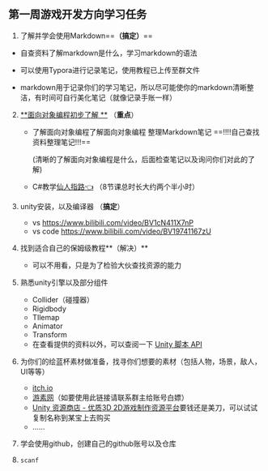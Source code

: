 ## 第一周游戏开发方向学习任务

1.  了解并学会使用Markdown==**（搞定）**==

   + 自查资料了解markdown是什么，学习markdown的语法

   + 可以使用Typora进行记录笔记，使用教程已上传至群文件
   + markdown用于记录你们的学习笔记，所以尽可能使你的markdown清晰整洁，有时间可自行美化笔记（就像记录手账一样）

2. <u>**面向对象编程初步了解 **</u>     （**重点**）

   + 了解面向对象编程了解面向对象编程  整理Markdown笔记                            ==!!!!自己查找资料整理笔记!!!==

     (清晰的了解面向对象编程是什么，后面检查笔记以及询问你们对此的了解)

   + C#教学[仙人指路👈](https://www.bilibili.com/video/BV1Z4411y7Ff/) （8节课总时长大约两个半小时）

3. unity安装，以及编译器  （**搞定**）

   + vs https://www.bilibili.com/video/BV1cN411X7nP
   + vs code https://www.bilibili.com/video/BV19741167zU

4. 找到适合自己的保姆级教程**（解决）**

   + 可以不用看，只是为了检验大伙查找资源的能力

5. 熟悉unity引擎以及部分组件

   + Collider（碰撞器）
   + Rigidbody
   + TIlemap
   + Animator
   + Transform
   + 在查看提供的资料以外，可以查阅一下 [Unity 脚本 API](https://docs.unity.cn/cn/2022.1/ScriptReference/index.html)

6. 为你们的绘蓝杯素材做准备，找寻你们想要的素材（包括人物，场景，敌人，UI等等）

   + [ itch.io](https://itch.io/)
   + [游素网](https://www.yswgame.com/)（如要使用此链接请联系群主给账号白嫖）
   + [Unity 资源商店 - 优质3D 2D游戏制作资源平台](https://assetstore.unity.com/)要钱还是美刀，可以试试复制名称到某宝上去购买
   + ……

7. 学会使用github，创建自己的github账号以及仓库

7.  `scanf`

